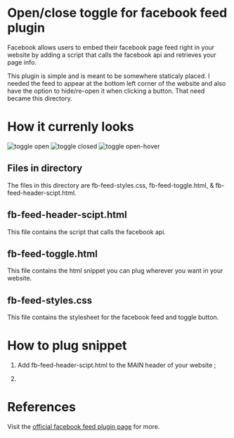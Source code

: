 # Open/close toggle for facebook feed plugin 

Facebook allows users to embed their facebook page feed right in your website by adding
a script that calls the facebook api and retrieves your page info. 

This plugin is simple and is meant to be somewhere staticaly placed. I needed the feed to appear at the bottom 
left corner of the website and also have the option to hide/re-open it when clicking a button. That need became this directory.

# How it currenly looks

![toggle open](https://drive.google.com/uc?export=view&id=1ZE2eh4fDCMfX7ockdJkOwntJdOAQrL8v)
![toggle closed]()
![toggle open-hover]()



## Files in directory

The files in this directory are fb-feed-styles.css, fb-feed-toggle.html, & fb-feed-header-scipt.html.

## fb-feed-header-scipt.html

This file contains the script that calls the facebook api.

## fb-feed-toggle.html

This file contains the html snippet you can plug wherever you want in your website. 

## fb-feed-styles.css

This file contains the stylesheet for the facebook feed and toggle button.

# How to plug snippet

1. Add fb-feed-header-scipt.html to the MAIN header of your website ;

2.



# References

Visit the [official facebook feed plugin page](https://developers.facebook.com/docs/plugins/page-plugin/) for more.
